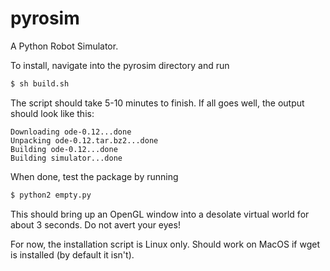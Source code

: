 # pyrosim
A Python Robot Simulator.

To install, navigate into the pyrosim directory and run
```bash
$ sh build.sh
```
The script should take 5-10 minutes to finish. If all goes well, the output should look like this:
```
Downloading ode-0.12...done
Unpacking ode-0.12.tar.bz2...done
Building ode-0.12...done
Building simulator...done
```
When done, test the package by running
```bash
$ python2 empty.py
```
This should bring up an OpenGL window into a desolate virtual world for about 3 seconds. Do not avert your eyes!

For now, the installation script is Linux only. Should work on MacOS if wget is installed (by default it isn't).
